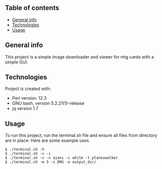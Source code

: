 ## Table of contents
* [General info](#general-info)
* [Technologies](#technologies)
* [Usage](#usage)

## General info
This project is a simple image downloader and viewer for mtg cards with a simple GUI.
	
## Technologies
Project is created with:
* Perl version: 12.3
* GNU bash, version 5.2.21(1)-release
* jq version 1.7

## Usage
To run this project, run the terminal.sh file and ensure all files from directory are in place:
Here are some example uses
```
$ ./terminal.sh -h
$ ./terminal.sh -v -i
$ ./terminal.sh -v -n ajani -c white -t planeswalker
$ ./terminal.sh -m 3 -s DMU -o output_dir/
```